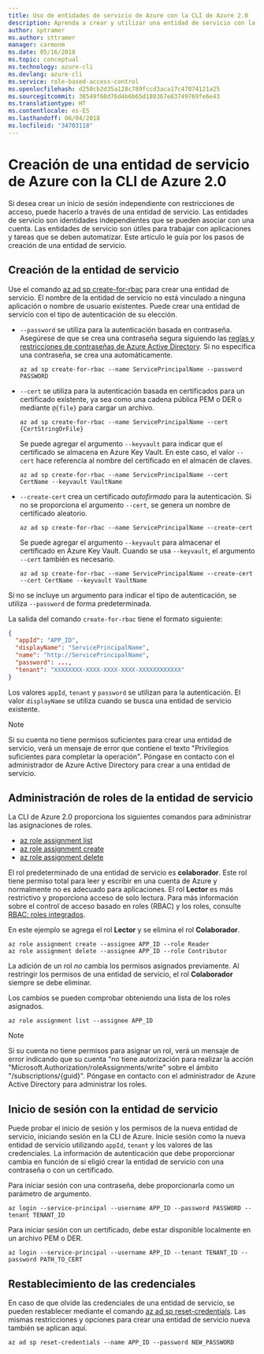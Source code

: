 ```yaml
---
title: Uso de entidades de servicio de Azure con la CLI de Azure 2.0
description: Aprenda a crear y utilizar una entidad de servicio con la CLI de Azure 2.0.
author: sptramer
ms.author: sttramer
manager: carmonm
ms.date: 05/16/2018
ms.topic: conceptual
ms.technology: azure-cli
ms.devlang: azure-cli
ms.service: role-based-access-control
ms.openlocfilehash: d250cb2d35a128c789fccd3aca17c47074121a25
ms.sourcegitcommit: 38549f60d76d4b6b65d180367e83749769fe6e43
ms.translationtype: HT
ms.contentlocale: es-ES
ms.lasthandoff: 06/04/2018
ms.locfileid: "34703118"
---
```

# <a name="create-an-azure-service-principal-with-azure-cli-20"></a>Creación de una entidad de servicio de Azure con la CLI de Azure 2.0

Si desea crear un inicio de sesión independiente con restricciones de acceso, puede hacerlo a través de una entidad de servicio. Las entidades de servicio son identidades independientes que se pueden asociar con una cuenta. Las entidades de servicio son útiles para trabajar con aplicaciones y tareas que se deben automatizar. Este artículo le guía por los pasos de creación de una entidad de servicio.

## <a name="create-the-service-principal"></a>Creación de la entidad de servicio

Use el comando [az ad sp create-for-rbac](/cli/azure/ad/sp#az-ad-sp-create-for-rbac) para crear una entidad de servicio. El nombre de la entidad de servicio no está vinculado a ninguna aplicación o nombre de usuario existentes. Puede crear una entidad de servicio con el tipo de autenticación de su elección.

* `--password` se utiliza para la autenticación basada en contraseña. Asegúrese de que se crea una contraseña segura siguiendo las [reglas y restricciones de contraseñas de Azure Active Directory](/azure/active-directory/active-directory-passwords-policy). Si no especifica una contraseña, se crea una automáticamente.

  ```azurecli-interactive
  az ad sp create-for-rbac --name ServicePrincipalName --password PASSWORD
  ```

* `--cert` se utiliza para la autenticación basada en certificados para un certificado existente, ya sea como una cadena pública PEM o DER o mediante `@{file}` para cargar un archivo.

  ```azurecli-interactive
  az ad sp create-for-rbac --name ServicePrincipalName --cert {CertStringOrFile} 
  ```

  Se puede agregar el argumento `--keyvault` para indicar que el certificado se almacena en Azure Key Vault. En este caso, el valor `--cert` hace referencia al nombre del certificado en el almacén de claves.

  ```azurecli-interactive
  az ad sp create-for-rbac --name ServicePrincipalName --cert CertName --keyvault VaultName
  ```

* `--create-cert` crea un certificado _autofirmado_ para la autenticación. Si no se proporciona el argumento `--cert`, se genera un nombre de certificado aleatorio.

  ```azurecli-interactive
  az ad sp create-for-rbac --name ServicePrincipalName --create-cert
  ```

  Se puede agregar el argumento `--keyvault` para almacenar el certificado en Azure Key Vault. Cuando se usa `--keyvault`, el argumento `--cert` también es necesario.

  ```azurecli-interactive
  az ad sp create-for-rbac --name ServicePrincipalName --create-cert --cert CertName --keyvault VaultName
  ```

Si no se incluye un argumento para indicar el tipo de autenticación, se utiliza `--password` de forma predeterminada.

La salida del comando `create-for-rbac` tiene el formato siguiente:

```json
{
  "appId": "APP_ID",
  "displayName": "ServicePrincipalName",
  "name": "http://ServicePrincipalName",
  "password": ...,
  "tenant": "XXXXXXXX-XXXX-XXXX-XXXX-XXXXXXXXXXXX"
}
```

Los valores `appId`, `tenant` y `password` se utilizan para la autenticación. El valor `displayName` se utiliza cuando se busca una entidad de servicio existente.

> [!NOTE]
> Si su cuenta no tiene permisos suficientes para crear una entidad de servicio, verá un mensaje de error que contiene el texto "Privilegios suficientes para completar la operación". Póngase en contacto con el administrador de Azure Active Directory para crear a una entidad de servicio.

## <a name="manage-service-principal-roles"></a>Administración de roles de la entidad de servicio 

La CLI de Azure 2.0 proporciona los siguientes comandos para administrar las asignaciones de roles.

* [az role assignment list](/cli/azure/role/assignment#az-role-assignment-list)
* [az role assignment create](/cli/azure/role/assignment#az-role-assignment-create)
* [az role assignment delete](/cli/azure/role/assignment#az-role-assignment-delete)

El rol predeterminado de una entidad de servicio es **colaborador**. Este rol tiene permiso total para leer y escribir en una cuenta de Azure y normalmente no es adecuado para aplicaciones. El rol **Lector** es más restrictivo y proporciona acceso de solo lectura.  Para más información sobre el control de acceso basado en roles (RBAC) y los roles, consulte [RBAC: roles integrados](/azure/active-directory/role-based-access-built-in-roles).

En este ejemplo se agrega el rol **Lector** y se elimina el rol **Colaborador**.

```azurecli-interactive
az role assignment create --assignee APP_ID --role Reader
az role assignment delete --assignee APP_ID --role Contributor
```

La adición de un rol _no_ cambia los permisos asignados previamente. Al restringir los permisos de una entidad de servicio, el rol __Colaborador__ siempre se debe eliminar.

Los cambios se pueden comprobar obteniendo una lista de los roles asignados.

```azurecli-interactive
az role assignment list --assignee APP_ID
```

> [!NOTE] 
> Si su cuenta no tiene permisos para asignar un rol, verá un mensaje de error indicando que su cuenta "no tiene autorización para realizar la acción "Microsoft.Authorization/roleAssignments/write" sobre el ámbito "/subscriptions/{guid}". Póngase en contacto con el administrador de Azure Active Directory para administrar los roles.

## <a name="log-in-using-the-service-principal"></a>Inicio de sesión con la entidad de servicio

Puede probar el inicio de sesión y los permisos de la nueva entidad de servicio, iniciando sesión en la CLI de Azure. Inicie sesión como la nueva entidad de servicio utilizando `appId`, `tenant` y los valores de las credenciales. La información de autenticación que debe proporcionar cambia en función de si eligió crear la entidad de servicio con una contraseña o con un certificado.

Para iniciar sesión con una contraseña, debe proporcionarla como un parámetro de argumento.

```azurecli-interactive
az login --service-principal --username APP_ID --password PASSWORD --tenant TENANT_ID
```

Para iniciar sesión con un certificado, debe estar disponible localmente en un archivo PEM o DER.

```azurecli-interactive
az login --service-principal --username APP_ID --tenant TENANT_ID --password PATH_TO_CERT
```

## <a name="reset-credentials"></a>Restablecimiento de las credenciales

En caso de que olvide las credenciales de una entidad de servicio, se pueden restablecer mediante el comando [az ad sp reset-credentials](https://docs.microsoft.com/en-us/cli/azure/ad/sp#az-ad-sp-reset-credentials). Las mismas restricciones y opciones para crear una entidad de servicio nueva también se aplican aquí.

```azurecli-interactive
az ad sp reset-credentials --name APP_ID --password NEW_PASSWORD
```
